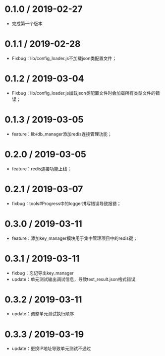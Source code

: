 0.1.0 / 2019-02-27
================================
*   完成第一个版本

0.1.1 / 2019-02-28
================================
*   Fixbug：lib/config_loader.js不加载json类配置文件；

0.1.2 / 2019-03-04
================================
*   Fixbug：lib/config_loader.js加载json类配置文件时会加载所有类型文件的错误；

0.1.3 / 2019-03-05
================================
*   feature：lib/db_manager添加redis连接管理功能；

0.2.0 / 2019-03-05
================================
*   feature：redis连接功能上线；

0.2.1 / 2019-03-07
================================
*   fixbug：tools#Progress中的logger拼写错误导致报错；

0.3.0 / 2019-03-11
================================
*   feature：添加key_manager模块用于集中管理项目中的redis键；

0.3.1 / 2019-03-11
================================
*   fixbug：忘记导出key_manager
*   update：单元测试输出调试信息，导致test_result.json格式错误

0.3.2 / 2019-03-11
================================
*   update：调整单元测试执行顺序

0.3.3 / 2019-03-19
================================
*   update：更换IP地址导致单元测试不通过